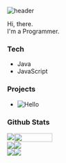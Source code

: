 ![header](https://capsule-render.vercel.app/api?type=egg)

Hi, there. 
<br>
I'm a Programmer.

### Tech
- Java
- JavaScript

### Projects
- ![Hello]("https://github.io")

### Github Stats
<div style="display:flex;">
  <img src="https://github-readme-stats.vercel.app/api/top-langs/?username=jojo00923&layout=compact&theme=buefy"/>
  <img src="https://github-readme-stats.vercel.app/api?username=jojo00923&theme=buefy&show_icons=true" width="42%" />
</div>
<div style="display:flex">
  <img src="https://github-readme-stats.vercel.app/api/pin/?username=jojo00923&repo=jojo00923.github.io&cache_seconds=86400&theme=buefy" />
  <img src="https://github-readme-stats.vercel.app/api/pin/?username=jojo00923&repo=jojo00923.github.io&cache_seconds=86400&theme=buefy" />
</div>
<div style="display:flex">
  <img src="https://github-readme-stats.vercel.app/api/pin/?username=jojo00923&repo=jojo00923.github.io&cache_seconds=86400&theme=buefy" />
  <img src="https://github-readme-stats.vercel.app/api/pin/?username=jojo00923&repo=jojo00923.github.io&cache_seconds=86400&theme=buefy" />
</div>
